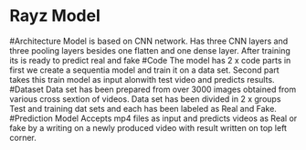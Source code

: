 # Rayz Model
#Architecture
Model is based on CNN network. Has three CNN  layers and three pooling layers besides one flatten and one dense layer.
After training its is ready to predict real and fake
#Code
The model has 2 x code parts
  in first we create a sequentia model and train it on a data set.
  Second part takes this train model as input alonwith test video and predicts results.
#Dataset
  Data set has been prepared from over 3000 images obtained from various cross sextion of videos.
  Data set has been divided in 2 x groups Test and training dat sets and each has been labeled as Real and Fake.
#Prediction
Model Accepts mp4 files as input and predicts videos as Real or fake by a writing on a newly produced video with result written on top left corner.
